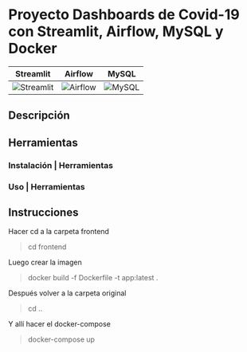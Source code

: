 # Proyecto Dashboards de Covid-19 con Streamlit, Airflow, MySQL y Docker

Streamlit             |  Airflow  | MySQL
:-------------------------:|:-------------------------:|:-------------------------:|
![Streamlit](https://assets.website-files.com/5dc3b47ddc6c0c2a1af74ad0/5e18182db827fa0659541754_RGB_Logo_Vertical_Color_Light_Bg.png) |   ![Airflow](https://upload.wikimedia.org/wikipedia/commons/d/de/AirflowLogo.png) |  ![MySQL](https://www.gibranjacobo.com/img/language/mysql.png)
## Descripción
 

## Herramientas


### Instalación | Herramientas


### Uso | Herramientas


## Instrucciones

Hacer cd a la carpeta frontend
> cd frontend

Luego crear la imagen 
> docker build -f Dockerfile -t app:latest .

Después volver a la carpeta original
> cd ..

Y allí hacer el docker-compose
> docker-compose up

